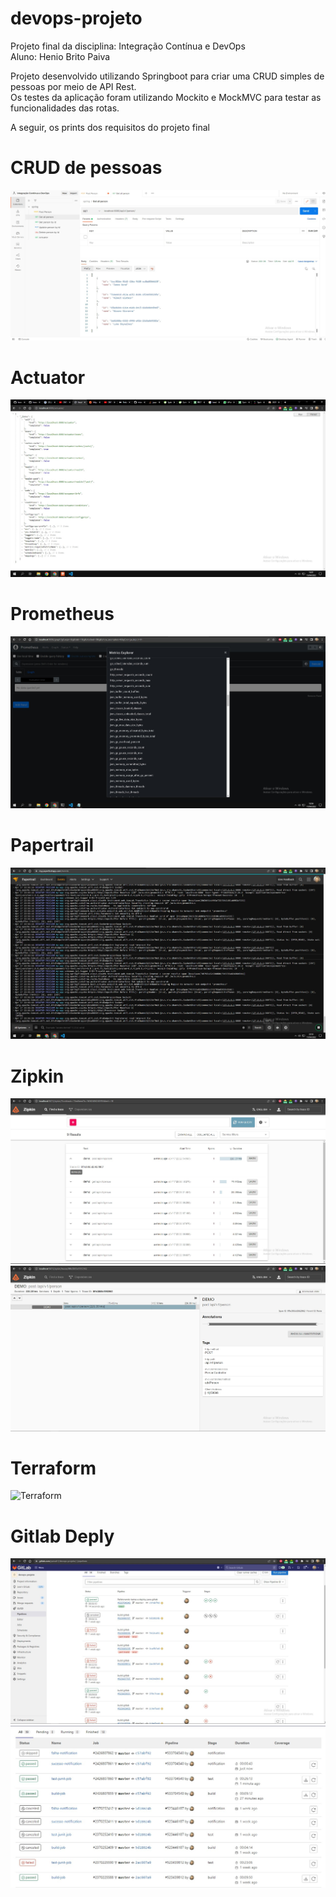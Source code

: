 # devops-projeto
Projeto final da disciplina: Integração Contínua e DevOps  
Aluno: Henio Brito Paiva  
  
Projeto desenvolvido utilizando Springboot para criar uma CRUD simples de pessoas por meio de API Rest.  
Os testes da aplicação foram utilizando Mockito e MockMVC para testar as funcionalidades das rotas.

A seguir, os prints dos requisitos do projeto final

# CRUD de pessoas
![](/imagens/postman.jpg)

# Actuator
![](/imagens/actuator.jpg)

# Prometheus
![](/imagens/prometheus.jpg)

# Papertrail
![](/imagens/Screenshot_2.jpg)

# Zipkin
![](/imagens/zipkin.jpg)
![](/imagens/zipkin2.jpg)

# Terraform
![Terraform](https://github.com/PaivaH/devops-projeto/tree/master/terraform)

# Gitlab Deply
![](/imagens/pipeline.jpg)
![](/imagens/jobs.jpg)